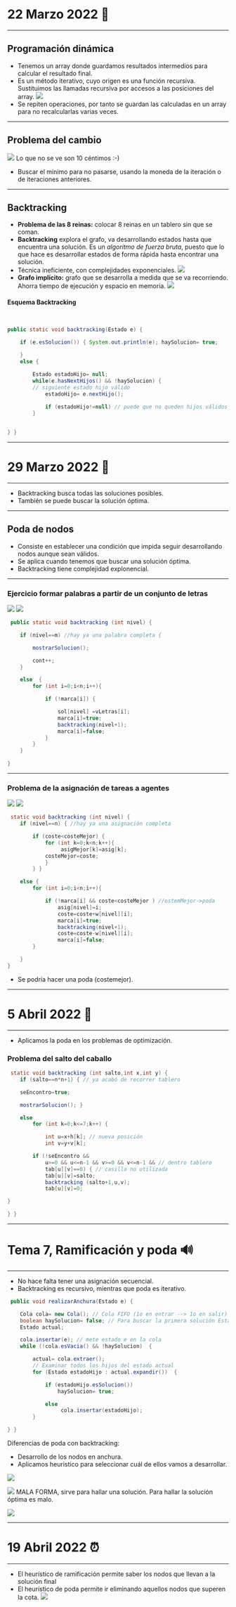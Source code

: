 # 22 Marzo 2022 💈
---
## Programación dinámica
- Tenemos un array donde guardamos resultados intermedios para calcular el resultado final.
- Es un método iterativo, cuyo origen es una función recursiva. Sustituimos las llamadas recursiva por accesos a las posiciones del array.
![](./img/funcion%20recursiva.png|300)
- Se repiten operaciones, por tanto se guardan las calculadas en un array para no recalcularlas varias veces.
---
## Problema del cambio
![](./img/problema%20cambio.jpeg)
Lo que no se ve son 10 céntimos :-)
- Buscar el mínimo para no pasarse, usando la moneda de la iteración o de iteraciones anteriores.
---
## Backtracking
- **Problema de las 8 reinas:** colocar 8 reinas en un tablero sin que se coman.
- **Backtracking** explora el grafo, va desarrollando estados hasta que encuentra una solución. Es un *algoritmo de fuerza bruta*, puesto que lo que hace es desarrollar estados de forma rápida hasta encontrar una solución.
- Técnica ineficiente, con complejidades exponenciales.
![](./img/recorrido%20en%20profundidad.png)
- **Grafo implícito:** grafo que se desarrolla a medida que se va recorriendo. Ahorra tiempo de ejecución y espacio en memoria.
![](./img/grafo%20implicito.png)

#### Esquema Backtracking
```java
 

public static void backtracking(Estado e) {

	if (e.esSolucion()) { System.out.println(e); haySolucion= true;

	}  
	else {

		Estado estadoHijo= null; 
		while(e.hasNextHijos() && !haySolucion) {
		// siguiente estado hijo válido 
			estadoHijo= e.nextHijo(); 
			
			if (estadoHijo!=null) // puede que no queden hijos válidos backtracking(estadoHijo);
		}


} }
```
---
# 29 Marzo 2022 🗿
---
- Backtracking busca todas las soluciones posibles.
- También se puede buscar la solución óptima.
---
## Poda de nodos
- Consiste en establecer una condición que impida seguir desarrollando nodos aunque sean válidos.
- Se aplica cuando tenemos que buscar una solución óptima.
- Backtracking tiene complejidad explonencial.
---
### Ejercicio formar palabras a partir de un conjunto de letras
![](./img/formar%20palabras%20planteo.png)
![](./img/formar%20palabras.png)
```java
 public static void backtracking (int nivel) {

	if (nivel==m) //hay ya una palabra completa {

		mostrarSolucion();

		cont++; 
	}

	else  {
		for (int i=0;i<n;i++){

			if (!marca[i]) {

				sol[nivel] =vLetras[i]; 
				marca[i]=true; 
				backtracking(nivel+1); 
				marca[i]=false;
			}
		}
	}

}
```
---
### Problema de la asignación de tareas a agentes
![](./img/tareas%20agentes.png)
![](./img/tareas%20agente%20res.png)
```java
 static void backtracking (int nivel) {  
	if (nivel==n) { //hay ya una asignación completa

		if (coste<costeMejor) { 
			for (int k=0;k<n;k++){
				 asigMejor[k]=asig[k];
			costeMejor=coste; 
			}
		} }

	else {  
		for (int i=0;i<n;i++){

			if (!marca[i] && coste<costeMejor ) //ostemMejor->poda
				asig[nivel]=i;
				coste=coste+w[nivel][i]; 
			    marca[i]=true; 
			    backtracking(nivel+1); 
			    coste=coste-w[nivel][i]; 
				marca[i]=false;
		}

	} 
}
```
- Se podría hacer una poda (costemejor).
---
# 5 Abril 2022 🔵
---
- Aplicamos la poda en los problemas de optimización.
### Problema del salto del caballo
```java
 static void backtracking (int salto,int x,int y) {  
	if (salto==n*n+1) { // ya acabó de recorrer tablero

	seEncontro=true;

	mostrarSolucion(); }

	else  
		for (int k=0;k<=7;k++) {

			int u=x+h[k]; // nueva posición 
			int v=y+v[k];

		if (!seEncontro &&  
			u>=0 && u<=n-1 && v>=0 && v<=n-1 && // dentro tablero       
			tab[u][v]==0) { // casilla no utilizada
			tab[u][v]=salto; 
			backtracking (salto+1,u,v); 
			tab[u][v]=0;

}

} }

```
---
# Tema 7, Ramificación y poda 🔊
---
- No hace falta tener una asignación secuencial.
- Backtracking es recursivo, mientras que poda es iterativo.
```java
 public void realizarAnchura(Estado e) {

	Cola cola= new Cola(); // Cola FIFO (1o en entrar --> 1o en salir) 
	boolean haySolucion= false; // Para buscar la primera solución Estado actual; 
	Estado actual;

	cola.insertar(e); // mete estado e en la cola 
	while (!cola.esVacia() && !haySolucion)  {

		actual= cola.extraer();  
		// Examinar todos los hijos del estado actual 
		for (Estado estadoHijo : actual.expandir())  {

			if (estadoHijo.esSolucion()) 
				haySolucion= true;

			else
				 cola.insertar(estadoHijo);
		}

} }
```
Diferencias de poda con backtracking:
- Desarrollo de los nodos en anchura.
- Aplicamos heuristico para seleccionar cuál de ellos vamos a desarrollar.

![](./img/ramificacion.png|500)

![](./img/ramifica%20asignacion.png|500)
MALA FORMA, sirve para hallar una solución. Para hallar la solución óptima es malo.

![](./img/ramifica%20asignacion%20good.png|500)

---
# 19 Abril 2022 ⏰
---
- El heurístico de ramificación permite saber los nodos que llevan a la solución final
- El heurístico de poda permite ir eliminando aquellos nodos que superen la cota.
![](./img/nreinas.png||500)